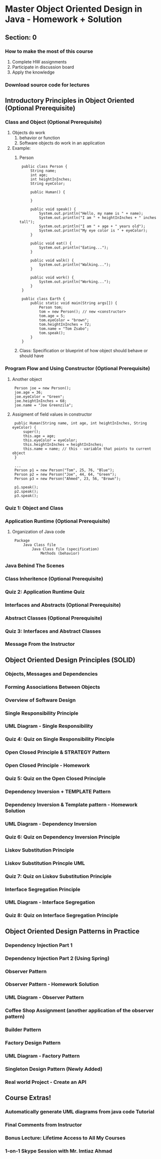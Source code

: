 # Master Object Oriented Design in Java - Homework + Solution #

## Section: 0 ##
### How to make the most of this course ###
1. Complete HW assignments
2. Participate in discussion board
3. Apply the knowledge

### Download source code for lectures ###

## Introductory Principles in Object Oriented (Optional Prerequisite) ##
### Class and Object (Optional Prerequisite) ###
1. Objects do work
	1. behavior or function
	2. Software objects do work in an application
2. Example:
	1. Person

			public class Person {
				String name;
				int age;
				int heightInInches;
				String eyeColor;

				public Human() {
					
				}

				public void speak() {
					System.out.println("Hello, my name is " + name);
					System.out.println("I am " + heightInInches + " inches tall");
					System.out.println("I am " + age + " years old");
					System.out.println("My eye color is " + eyeColor);
				}

				public void eat() {
					System.out.println("Eating...");
				}

				public void walk() {
					System.out.println("Walking...");
				}

				public void work() {
					System.out.println("Working...");
				}
			}

			public class Earth {
				public static void main(String args[]) {
					Person tom;
					tom = new Person(); // new <constructor>
					tom.age = 5;
					tom.eyeColor = "brown";
					tom.heightInInches = 72;
					tom.name = "Tom Zsabo";
					tom.speak();
				}
			}

	2. Class: Specification or blueprint of how object should behave or should have

### Program Flow and Using Constructor (Optional Prerequisite) ###
1. Another object

		Person joe = new Person();
		joe.age = 36;
		joe.eyeColor = "Green";
		joe.heightInInches = 68;
		joe.name = "Joe Greenzila";

2. Assigment of field values in constructor

		public Human(String name, int age, int heightInInches, String eyeColor) {
			super();
			this.age = age;
			this.eyeColor = eyeColor;
			this.heightInInches = heightInInches;
			this.name = name; // this - variable that points to current object
		}

		...
		Person p1 = new Person("Tom", 25, 76, "Blue");
		Person p2 = new Person("Joe", 44, 64, "Green");
		Person p3 = new Person("Ahmed", 23, 56, "Brown");

		p1.speak();
		p2.speak();
		p3.speak();

### Quiz 1: Object and Class ###
### Application Runtime (Optional Prerequisite) ###
1. Organization of Java code
	
		Package
			Java Class file
				Java Class file (specification)
					Methods (behavior)

### Java Behind The Scenes ###
### Class Inheritence (Optional Prerequisite) ###
### Quiz 2: Application Runtime Quiz ###
### Interfaces and Abstracts (Optional Prerequisite) ###
### Abstract Classes (Optional Prerequisite) ###
### Quiz 3: Interfaces and Abstract Classes ###
### Message From the Instructor ###

## Object Oriented Design Principles (SOLID) ##
### Objects, Messages and Dependencies ###
### Forming Associations Between Objects ###
### Overview of Software Design ###
### Single Responsibility Principle ###
### UML Diagram - Single Responsibility ###
### Quiz 4: Quiz on Single Responsibility Pinciple ###
### Open Closed Principle & STRATEGY Pattern ###
### Open Closed Principle - Homework ###
### Quiz 5: Quiz on the Open Closed Principle ###
### Dependency Inversion + TEMPLATE Pattern ###
### Dependency Inversion & Template pattern - Homework Solution ###
### UML Diagram - Dependency Inversion ###
### Quiz 6: Quiz on Dependency Inversion Principle ###
### Liskov Substitution Principle ###
### Liskov Substitution Princple UML ###
### Quiz 7: Quiz on Liskov Substitution Principle ###
### Interface Segregation Principle ###
### UML Diagram - Interface Segregation ###
### Quiz 8: Quiz on Interface Segregation Principle ###

## Object Oriented Design Patterns in Practice ##
### Dependency Injection Part 1 ###
### Dependency Injection Part 2 (Using Spring) ###
### Observer Pattern ###
### Observer Pattern - Homework Solution ###
### UML Diagram - Observer Pattern ###
### Coffee Shop Assignment (another application of the observer pattern) ###
### Builder Pattern ###
### Factory Design Pattern ###
### UML Diagram - Factory Pattern ###
### Singleton Design Pattern (Newly Added) ###
### Real world Project - Create an API ###

## Course Extras! ##
### Automatically generate UML diagrams from java code Tutorial ###
### Final Comments from Instructor ###
### Bonus Lecture: Lifetime Access to All My Courses ###
### 1-on-1 Skype Session with Mr. Imtiaz Ahmad ###